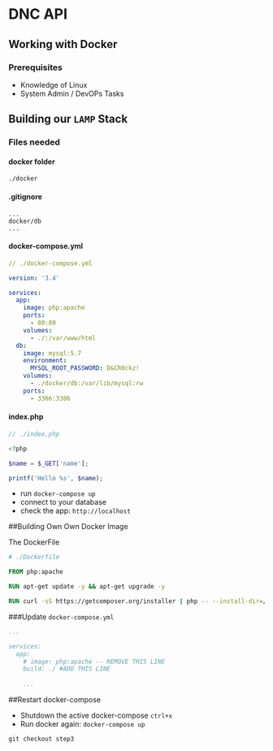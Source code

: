 # DNC API

## Working with Docker
### Prerequisites
* Knowledge of Linux
* System Admin / DevOPs Tasks

## Building our `LAMP` Stack

### Files needed

#### docker folder
`./docker`

#### .gitignore

```
...
docker/db
...
```


#### docker-compose.yml
```yaml
// ./docker-compose.yml

version: '3.4'

services:
  app:
    image: php:apache
    ports:
      - 80:80
    volumes:
      - ./:/var/www/html
  db:
    image: mysql:5.7
    environment:
      MYSQL_ROOT_PASSWORD: D&CR0ckz!
    volumes:
      - ./docker/db:/var/lib/mysql:rw
    ports:
      - 3306:3306
```

#### index.php

```php
// ./index.php

<?php

$name = $_GET['name'];

printf('Hello %s', $name);
```
* run `docker-compose up`
* connect to your database
* check the app: `http://localhost`


##Building Own Own Docker Image
  
The DockerFile

```dockerfile
# ./Dockerfile

FROM php:apache

RUN apt-get update -y && apt-get upgrade -y

RUN curl -sS https://getcomposer.org/installer | php -- --install-dir=/usr/local/bin --filename=composer
```

###Update `docker-compose.yml`

```yaml
...

services:
  app:
    # image: php:apache -- REMOVE THIS LINE
    build: ./ #ADD THIS LINE
    
    ...
```

##Restart docker-compose

* Shutdown the active docker-compose `ctrl+x`
* Run docker again: `docker-compose up`

`git checkout step3`